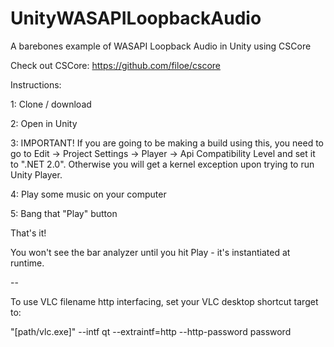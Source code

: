 # UnityWASAPILoopbackAudio
A barebones example of WASAPI Loopback Audio in Unity using CSCore

Check out CSCore:
https://github.com/filoe/cscore

Instructions:

1: Clone / download

2: Open in Unity

3: IMPORTANT! If you are going to be making a build using this, you need to go to Edit -> Project Settings -> Player -> Api Compatibility Level and set it to ".NET 2.0". Otherwise you will get a kernel exception upon trying to run Unity Player.

4: Play some music on your computer

5: Bang that "Play" button

That's it!

You won't see the bar analyzer until you hit Play - it's instantiated at runtime.

--

To use VLC filename http interfacing, set your VLC desktop shortcut target to:

"[path/vlc.exe]" --intf qt --extraintf=http --http-password password
